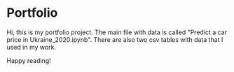 # Portfolio

Hi, this is my portfolio project. The main file with data is called "Predict a car price in Ukraine_2020.ipynb". There are also two csv tables with data that I used in my work. 

Happy reading!

